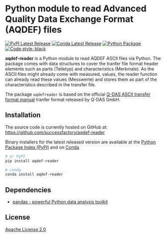 # Python module to read Advanced Quality Data Exchange Format (AQDEF) files
[![PyPI Latest Release](https://img.shields.io/pypi/v/pandas.svg)](https://pypi.org/project/aqdef-reader/)
[![Conda Latest Release](https://anaconda.org/conda-forge/pandas/badges/version.svg)](https://anaconda.org/anaconda/aqdef-reader/)
[![Python Package](https://github.com/successfactory/qdas-reader/actions/workflows/main.yml/badge.svg)](https://github.com/successfactory/qdas-reader/actions/workflows/main.yml)
[![Code style: black](https://img.shields.io/badge/code%20style-black-000000.svg)](https://github.com/psf/black)

**aqdef-reader** is a Python module to read AQDEF ASCII files via Python. The package comes with data structures to cover the tranfer file format header elements such as parts (Teiletyp) and characteristics (Merkmale). As the ASCII files might already come with measured, values, the reader function can already read these values (Messwerte) and stores them as part of the characteristics described in the transfer file.

The package `aqdefreader` is based on the official 
[Q-DAS ASCII transfer format manual](https://www.q-das.com/fileadmin/mediamanager/Datenformat_Dokumente/Q-DAS_ASCII-Transfer-Format_ENG_V12_ec.pdf) tranfer format released by Q-DAS GmbH.

## Installation
The source code is currently hosted on GitHub at:
https://github.com/successfactory/aqdef-reader

Binary installers for the latest released version are available at the [Python
Package Index (PyPI)](https://pypi.org/project/aqdef-reader) and on [Conda](https://docs.conda.io/en/latest/).

```sh
# or PyPI
pip install aqdef-reader
```

```sh
# conda
conda install aqdef-reader
```

## Dependencies
- [pandas - powerful Python data analysis toolkit](https://pandas.pydata.org/)

## License
[Apache License 2.0](LICENSE)